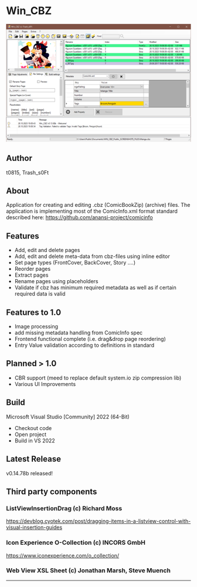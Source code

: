 # Win_CBZ

![Screenshot](/meta/Screenshot.png)

## Author

t0815, Trash_s0Ft

## About

Application for creating and editing .cbz (ComicBookZip)
(archive) files. The application is implementing most of the ComicInfo.xml format
standard described here: https://github.com/anansi-project/comicinfo

## Features

- Add, edit and delete pages
- Add, edit and delete meta-data from cbz-files using inline editor
- Set page types (FrontCover, BackCover, Story ....)
- Reorder pages
- Extract pages
- Rename pages using placeholders
- Validate if cbz has minimum required metadata as well as if certain required data is valid

## Features to 1.0

- Image processing
- add missing metadata handling from ComicInfo spec
- Frontend functional complete (i.e. drag&drop page reordering) 
- Entry Value validation according to definitions in standard

## Planned > 1.0

- CBR support (meed to replace default system.io zip compression lib)
- Various UI Improvements

## Build

Microsoft Visual Studio [Community] 2022 (64-Bit) 

- Checkout code
- Open project
- Build in VS 2022

## Latest Release

v0.14.78b released!

## Third party components

### ListViewInsertionDrag (c) Richard Moss

https://devblog.cyotek.com/post/dragging-items-in-a-listview-control-with-visual-insertion-guides


### Icon Experience O-Collection (c) INCORS GmbH

https://www.iconexperience.com/o_collection/


### Web View XSL Sheet (c) Jonathan Marsh, Steve Muench

***

